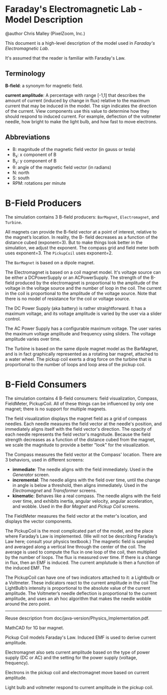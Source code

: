 # Faraday's Electromagnetic Lab - Model Description

@author Chris Malley (PixelZoom, Inc.)

This document is a high-level description of the model used in _Faraday's Electromagnetic Lab_.

It's assumed that the reader is familiar with Faraday's Law.

## Terminology

**B-field**: a synonym for magnetic field.

**current amplitude**: A percentage with range [-1,1] that describes the amount of current (induced by change
in flux) relative to the maximum current that may be induced in the model. The sign indicates the direction 
of the current. View components use this value to determine how they should respond to induced current. 
For example, deflection of the voltmeter needle, how bright to make the light bulb, and how fast to move 
electrons.

## Abbreviations

* B: magnitude of the magnetic field vector (in gauss or tesla)
* B<sub>x</sub>: x component of B
* B<sub>y</sub>: y component of B
* θ: angle of the magnetic field vector (in radians)
* N: north
* S: south
* RPM: rotations per minute

# B-Field Producers

The simulation contains 3 B-field producers: `BarMagnet`, `Electromagnet`, and `Turbine`.

All magnets can provide the B-field vector at a point of interest, relative to the magnet’s location. 
In reality, the B- field decreases as a function of the distance cubed (exponent=3). But to make things look 
better in the simulation, we adjust the exponent. The compass grid and field meter both uses exponent=3. 
The `PickupCoil` uses exponent=2.

The `BarMagnet` is based on a dipole magnet.

The Electromagnet is based on a coil magnet model. It's voltage source can be either a DCPowerSupply or an ACPowerSupply. 
The strength of the B-field produced by the electromagnet is proportional to the amplitude of the voltage in the 
voltage source and the number of loop in the coil. The current in the coil is proportional to the
amplitude of the voltage source. Note that there is no model of resistance for the coil or voltage source.

The DC Power Supply (aka battery) is rather straightforward. It has a maximum voltage, and its voltage 
amplitude is varied by the user via a slider control.

The AC Power Supply has a configurable maximum voltage. The user varies the maximum voltage amplitude and 
frequency using sliders. The voltage amplitude varies over time.

The Turbine is based on the same dipole magnet model as the BarMagnet, and is in fact graphically represented
as a rotating bar magnet, attached to a water wheel. The pickup coil exerts a drag force on the turbine that 
is proportional to the number of loops and loop area of the pickup coil.

# B-Field Consumers

The simulation contains 4 B-field consumers: field visualization, Compass, FieldMeter, PickupCoil.
All of these things can be influenced by only one magnet; there is no support for multiple magnets.

The field visualization displays the magnet field as a grid of compass needles. Each needle measures the 
field vector at the needle's position, and immediately aligns itself with the field vector's direction.
The opacity of each needle represents the field vector's magnitude. Because the field strength decreases 
as a function of the distance cubed from the magnet, we scale the magnitude to provide a better "look" 
for the visualization.

The Compass measures the field vector at the Compass' location. There are 3 behaviors, used in different
screens:
* **immediate**: The needle aligns with the field immediately. Used in the _Generator_ screen.
* **incremental**: The needle aligns with the field over time, until the change in angle is below a threshold, then
  aligns immediately. Used in the _Electromagnet_ and _Transformer_ screens.
* **kinematic**: Behaves like a real compass. The needle aligns with the field over time, and exhibits inertia, 
angular velocity, angular acceleration, and wobble. Used in the _Bar Magnet_ and _Pickup Coil_ screens.

The FieldMeter measures the field vector at the meter's location, and displays the vector components. 

The PickupCoil is the most complicated part of the model, and the place where Faraday’s Law is implemented. 
(We will not be describing Faraday’s Law here; consult your physics textbook.) The magnetic field is sampled
and averaged along a vertical line through the center of the coil. The average is used to compute the flux in 
one loop of the coil, then multiplied by the number of loops. The flux is measured over time. If there is a 
change in flux, then an EMF is induced. The current amplutude is then a function of the induced EMF. The 

The PickupCoil can have one of two indicators attached to it: a Lightbulb or a Voltmeter. These indicators
react to the current amplitude in the coil The LightBulb’s intensity is proportional to the absolute value 
of the current amplitude. The Voltmeter’s needle deflection is proportional to the current amplitude, and 
uses an ah hoc algorithm that makes the needle wobble around the zero point.

---

Reuse description from doc/java-version/Physics_Implementation.pdf.

MathCAD for 1G bar magnet.

Pickup Coil models Faraday's Law. Induced EMF is used to derive current amplitude.

Electromagnet also sets current amplitude based on the type of power supply (DC or AC)
and the setting for the power supply (voltage, frequency).

Electrons in the pickup coil and electromagnet move based on current amplitude.

Light bulb and voltmeter respond to current amplitude in the pickup coil.